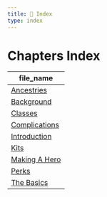 ```yaml
---
title: 📑 Index
type: index
---
```


# Chapters Index

| file_name                             |
| ------------------------------------- |
| [Ancestries](../Ancestries)           |
| [Background](../Background)           |
| [Classes](../Classes)                 |
| [Complications](../Complications)     |
| [Introduction](../Introduction)       |
| [Kits](../Kits)                       |
| [Making A Hero](../Making%20A%20Hero) |
| [Perks](../Perks)                     |
| [The Basics](../The%20Basics)         |
